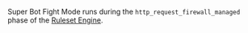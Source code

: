 Super Bot Fight Mode runs during the `http_request_firewall_managed` phase of the [Ruleset Engine](https://developers.cloudflare.com/ruleset-engine/#phases).
